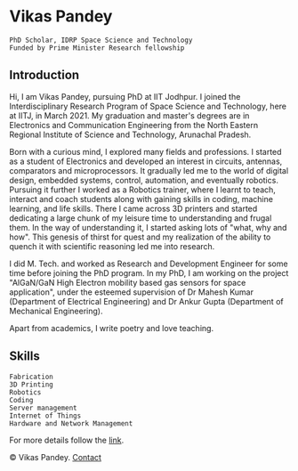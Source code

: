 # Vikas Pandey
	PhD Scholar, IDRP Space Science and Technology
	Funded by Prime Minister Research fellowship

## Introduction

Hi, I am Vikas Pandey, pursuing PhD at IIT Jodhpur. I joined the Interdisciplinary Research Program of Space Science and Technology, here at IITJ, in March 2021. My graduation and master's degrees are in Electronics and Communication Engineering from the North Eastern Regional Institute of Science and Technology, Arunachal Pradesh.

Born with a curious mind, I explored many fields and professions. I started as a student of Electronics and developed an interest in circuits, antennas, comparators and microprocessors. It gradually led me to the world of digital design, embedded systems, control, automation, and eventually robotics. Pursuing it further I worked as a Robotics trainer, where I learnt to teach, interact and coach students along with gaining skills in coding, machine learning, and life skills. There I came across 3D printers and started dedicating a large chunk of my leisure time to understanding and frugal them. In the way of understanding it, I started asking lots of "what, why and how". This genesis of thirst for quest and my realization of the ability to quench it with scientific reasoning led me into research.

I did M. Tech. and worked as Research and Development Engineer for some time before joining the PhD program. In my PhD, I am working on the project "AlGaN/GaN High Electron mobility based gas sensors for space application", under the esteemed supervision of Dr Mahesh Kumar (Department of Electrical Engineering) and Dr Ankur Gupta (Department of Mechanical Engineering).

Apart from academics, I write poetry and love teaching.

## Skills

	Fabrication
	3D Printing
	Robotics
	Coding
	Server management
	Internet of Things
	Hardware and Network Management

For more details follow the <a href="https://sites.google.com/iitj.ac.in/vikas" target="blank" class="btn btn-primary" role="button">link</a>.

&#169; Vikas Pandey. <a href="mailto:pandey.21@iitj.ac.in">Contact</a> 
